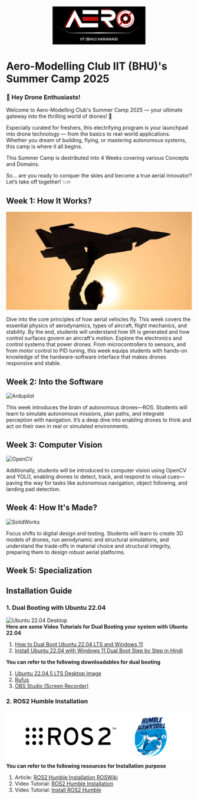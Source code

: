 <p align ="center"><img src="/aero.png", width = 50%></p>

# Aero-Modelling Club IIT (BHU)'s Summer Camp 2025

### 🚁 Hey Drone Enthusiasts!  
Welcome to Aero-Modelling Club's Summer Camp 2025 — your ultimate gateway into the thrilling world of drones! 🌟  

Especially curated for freshers, this electrifying program is your launchpad into drone technology — from the basics to real-world applications. Whether you dream of building, flying, or mastering autonomous systems, this camp is where it all begins.  

This Summer Camp is destributed into 4 Weeks covering various Concepts and Domains.  

So… are you ready to conquer the skies and become a true aerial innovator?  
Let’s take off together! 💥🔥  

## Week 1: How It Works?

![Aero](/airplane.png)

Dive into the core principles of how aerial vehicles fly. This week covers the essential physics of aerodynamics, types of aircraft, flight mechanics, and stability. By the end, students will understand how lift is generated and how control surfaces govern an aircraft's motion. Explore the electronics and control systems that power drones. From microcontrollers to sensors, and from motor control to PID tuning, this week equips students with hands-on knowledge of the hardware-software interface that makes drones responsive and stable.

## Week 2: Into the Software

![Ardupilot](https://9meters.com/wp-content/uploads/ardupilot-logo.webp)

This week introduces the brain of autonomous drones—ROS. Students will learn to simulate autonomous missions, plan paths, and integrate perception with navigation. It’s a deep dive into enabling drones to think and act on their own in real or simulated environments.

## Week 3: Computer Vision

![OpenCV](https://opencv.org/wp-content/uploads/2021/02/1_HfZmZayUqnYioPC9qTfd4A.png)

Additionally, students will be introduced to computer vision using OpenCV and YOLO, enabling drones to detect, track, and respond to visual cues—paving the way for tasks like autonomous navigation, object following, and landing pad detection.

## Week 4: How It's Made?

![SolidWorks](https://ijkenggacademy.in/wp-content/uploads/2023/08/SolidWorks-Banner.png)

Focus shifts to digital design and testing. Students will learn to create 3D models of drones, run aerodynamic and structural simulations, and understand the trade-offs in material choice and structural integrity, preparing them to design robust aerial platforms.


## Week 5: Specialization

    
## Installation Guide

### 1. Dual Booting with Ubuntu 22.04
![Ubuntu 22.04 Desktop](https://news.itsfoss.com/content/images/wordpress/2022/04/ubuntu-22-04-release.jpg)    
**Here are some Video Tutorials for Dual Booting your system with Ubuntu 22.04**
1. [How to Dual Boot Ubuntu 22.04 LTS and Windows 11](https://www.youtube.com/watch?v=3O9y9_dqNxE)
2. [Install Ubuntu 22.04 with Windows 11 Dual Boot Step by Step in Hindi](https://www.youtube.com/watch?v=HmqvTsDmyiE)

**You can refer to the following downloadables for dual booting**
1. [Ubuntu 22.04.5 LTS Desktop Image](https://releases.ubuntu.com/jammy/ubuntu-22.04.5-desktop-amd64.iso)
2. [Rufus](https://github.com/pbatard/rufus/releases/download/v4.7/rufus-4.7.exe)
3. [OBS Studio (Screen Recorder)](https://obsproject.com/kb/linux-installation)


### 2. ROS2 Humble Installation
![ROS2 Humble](/ros2.png)    
**You can refer to the following resources for Installation purpose**
1. Article: [ROS2 Humble Installation ROSWiki](https://docs.ros.org/en/humble/Installation/Ubuntu-Install-Debs.html)
2. Video Tutorial: [ROS2 Humble Installation](https://www.youtube.com/watch?v=0aPbWsyENA8)
3. Video Tutorial: [Install ROS2 Humble](https://www.youtube.com/watch?v=flT3LIIR5qo)

